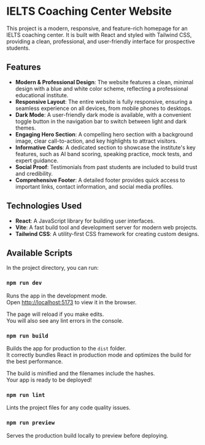 # IELTS Coaching Center Website

This project is a modern, responsive, and feature-rich homepage for an IELTS coaching center. It is built with React and styled with Tailwind CSS, providing a clean, professional, and user-friendly interface for prospective students.

## Features

- **Modern & Professional Design**: The website features a clean, minimal design with a blue and white color scheme, reflecting a professional educational institute.
- **Responsive Layout**: The entire website is fully responsive, ensuring a seamless experience on all devices, from mobile phones to desktops.
- **Dark Mode**: A user-friendly dark mode is available, with a convenient toggle button in the navigation bar to switch between light and dark themes.
- **Engaging Hero Section**: A compelling hero section with a background image, clear call-to-action, and key highlights to attract visitors.
- **Informative Cards**: A dedicated section to showcase the institute's key features, such as AI band scoring, speaking practice, mock tests, and expert guidance.
- **Social Proof**: Testimonials from past students are included to build trust and credibility.
- **Comprehensive Footer**: A detailed footer provides quick access to important links, contact information, and social media profiles.

## Technologies Used

- **React**: A JavaScript library for building user interfaces.
- **Vite**: A fast build tool and development server for modern web projects.
- **Tailwind CSS**: A utility-first CSS framework for creating custom designs.

## Available Scripts

In the project directory, you can run:

### `npm run dev`

Runs the app in the development mode.<br />
Open [http://localhost:5173](http://localhost:5173) to view it in the browser.

The page will reload if you make edits.<br />
You will also see any lint errors in the console.

### `npm run build`

Builds the app for production to the `dist` folder.<br />
It correctly bundles React in production mode and optimizes the build for the best performance.

The build is minified and the filenames include the hashes.<br />
Your app is ready to be deployed!

### `npm run lint`

Lints the project files for any code quality issues.

### `npm run preview`

Serves the production build locally to preview before deploying.
